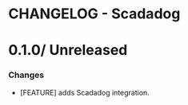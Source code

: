 # CHANGELOG - Scadadog

0.1.0/ Unreleased
==================

### Changes

* [FEATURE] adds Scadadog integration.
